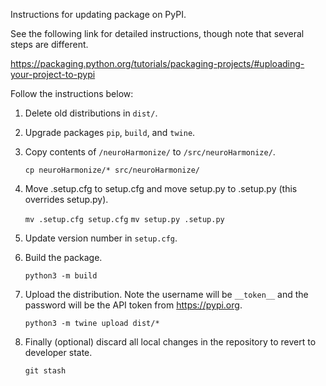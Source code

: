 Instructions for updating package on PyPI.

See the following link for detailed instructions, though note that several steps are different.

<https://packaging.python.org/tutorials/packaging-projects/#uploading-your-project-to-pypi>

Follow the instructions below:

1. Delete old distributions in `dist/`.
2. Upgrade packages `pip`, `build`, and `twine`.
3. Copy contents of `/neuroHarmonize/` to `/src/neuroHarmonize/`.

      ```cp neuroHarmonize/* src/neuroHarmonize/```

4. Move .setup.cfg to setup.cfg and move setup.py to .setup.py (this overrides setup.py).

      ```mv .setup.cfg setup.cfg```
      ```mv setup.py .setup.py```

5. Update version number in `setup.cfg`.

6. Build the package.

      ```python3 -m build ```

7. Upload the distribution. Note the username will be `__token__` and the password will be the API token from <https://pypi.org>.

      ```python3 -m twine upload dist/*```

8. Finally (optional) discard all local changes in the repository to revert to developer state.

      ```git stash```
